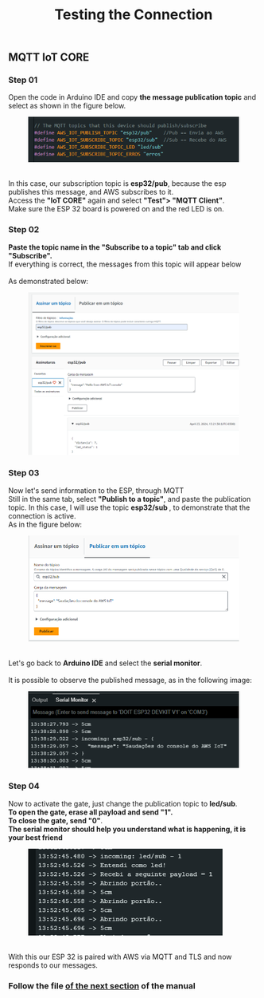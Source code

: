 <!DOCTYPE html>
<html lang="en">
<head>
<meta charset="UTF-8">
</head>
<body>
<header>
  <h1>Testing the Connection</h1>
</header>
<main>
  <section>
    <h2>MQTT IoT CORE</h2>
    <article>
      <h3>Step 01</h3>
      <p>
       Open the code in Arduino IDE and copy <strong>the message publication topic</strong> and select as shown in the figure below.<br>
        <figure>
          <img src="https://github.com/Thiago5B/Projeto_IoT-SE/blob/main/img/mqtt_1.png">
        </figure>
        <br>In this case, our subscription topic is <strong>esp32/pub</strong>, because the esp publishes this message, and AWS subscribes to it.
        <br>Access the <strong>"IoT CORE"</strong> again and select <strong> "Test"> "MQTT Client"</strong>.<br>
        Make sure the ESP 32 board is powered on and the red LED is on.<br>
      </p>
    </article>
    <article>
      <h3>Step 02</h3>
      <p>
       <strong>Paste the topic name in the "Subscribe to a topic" tab and click "Subscribe".</strong> <br>
        If everything is correct, the messages from this topic will appear below<br>
        <br>As demonstrated below:<br>
        <figure>
        <img src="https://github.com/Thiago5B/Projeto_IoT-SE/blob/main/img/mqtt_2.png">
        </figure>        
      </p>
      <h3>Step 03</h3>
      <p>
        Now let's send information to the ESP, through MQTT<br> 
        Still in the same tab, select <strong>"Publish to a topic"</strong>, and paste the publication topic. In this case, I will use the topic <strong> esp32/sub </strong>, to demonstrate that the connection is active. <br>
        As in the figure below:
        <figure>
        <img src="https://github.com/Thiago5B/Projeto_IoT-SE/blob/main/img/mqtt_3.png">
        </figure>
        <br>Let's go back to  <strong> Arduino IDE</strong> and select the <strong>serial monitor</strong>. <br>
        <br> It is possible to observe the published message, as in the following image:<br>
        <figure>
        <img src="https://github.com/Thiago5B/Projeto_IoT-SE/blob/main/img/mqtt_4.png">
        </figure>
      </p>
      <h3>Step 04</h3>
      <p>
        Now to activate the gate, just change the publication topic to <strong>led/sub</strong>.
        <br><strong> To open the gate, erase all payload and send "1".<br> To close the gate, send "0"</strong>.<br>
        <strong> The serial monitor should help you understand what is happening, it is your best friend </strong> <br>
        <figure>
        <img src="https://github.com/Thiago5B/Projeto_IoT-SE/blob/main/img/mqtt_5.png">
        </figure><br>
     With this our ESP 32 is paired with AWS via MQTT and TLS and now responds to our messages.        
      </p>
    </article>
    <h3>Follow the file <a href="https://github.com/Thiago5B/Projeto_IoT-SE/blob/main/English/Manual/5%20-%20Timestream%20Settings.md"><strong> of the next section</a></strong> of the manual</h3>
  </section>
</main>
</body>
</html>
